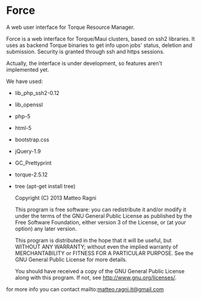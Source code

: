 Force
=====

A web user interface for Torque Resource Manager.

Force is a web interface for Torque/Maui clusters, based on ssh2 libraries. It uses as backend Torque binaries to get info upon jobs' status, deletion and submission.
Security is granted through ssh and https sessions.

Actually, the interface is under development, so features aren't implemented yet. 

We have used:

- lib_php_ssh2-0.12
- lib_openssl
- php-5
- html-5
- bootstrap.css
- jQuery-1.9
- GC_Prettyprint
- torque-2.5.12
- tree (apt-get install tree)



    Copyright (C) 2013 Matteo Ragni

    This program is free software: you can redistribute it and/or modify
    it under the terms of the GNU General Public License as published by
    the Free Software Foundation, either version 3 of the License, or
    (at your option) any later version.

    This program is distributed in the hope that it will be useful,
    but WITHOUT ANY WARRANTY; without even the implied warranty of
    MERCHANTABILITY or FITNESS FOR A PARTICULAR PURPOSE.  See the
    GNU General Public License for more details.

    You should have received a copy of the GNU General Public License
    along with this program.  If not, see <http://www.gnu.org/licenses/>.
	
for more info you can contact mailto:matteo.ragni.it@gmail.com